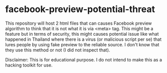 # facebook-preview-potential-threat
This repository will host 2 html files that can causes Facebook preview algorithm to think that it is not what it is via &lt;meta> tag. This might be a feature but in terms of security, this might causes potential issue like what happened in Thailand where there is a virus (or malicious script per se) that lures people by using fake preview to the reliable source. I don't know that they use this method or not (I did not inspect that). 

Disclaimer: This is for educational purpose. I do not intend to make this as a hacking toolkit for use.

